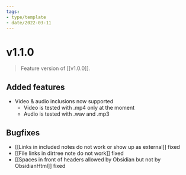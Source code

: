 ```yaml
---
tags:
- type/template
- date/2022-03-11
---
```


# v1.1.0
> Feature version of [[v1.0.0]].

## Added features
- Video & audio inclusions now supported
	- Video is tested with .mp4 only at the moment
	- Audio is tested with .wav and .mp3

## Bugfixes
- [[Links in included notes do not work or show up as external]] fixed
- [[File links in dirtree note do not work]] fixed
- [[Spaces in front of headers allowed by Obsidian but not by ObsidianHtml]] fixed